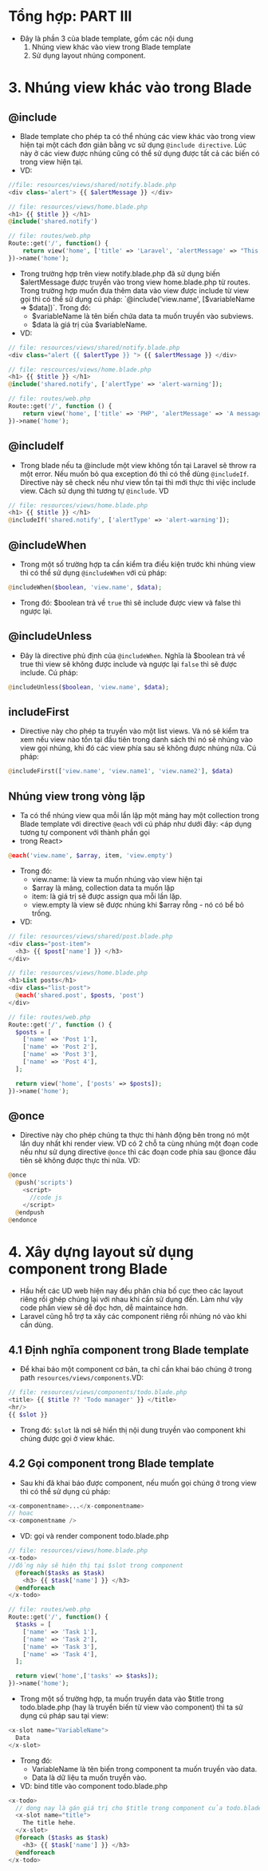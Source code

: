 # Tổng hợp: PART III

- Đây là phần 3 của blade template, gồm các nội dung
  1. Nhúng view khác vào view trong Blade template
  2. Sử dụng layout nhúng component.

# 3. Nhúng view khác vào trong Blade

## @include

- Blade template cho phép ta có thể nhúng các view khác vào trong view hiện tại một cách đơn giản bằng vc sử dụng `@include directive`. Lúc này ở các view được nhúng cũng có thể sử dụng được tất cả các biến có trong view hiện tại.
- VD:

```php
//file: resources/views/shared/notify.blade.php
<div class='alert'> {{ $alertMessage }} </div>

// file: resources/views/home.blade.php
<h1> {{ $title }} </h1>
@include('shared.notify')

// file: routes/web.php
Route::get('/', function() {
    return view('home', ['title' => 'Laravel', 'alertMessage' => "This is a message"]);
})->name('home');
```

- Trong trường hợp trên view notify.blade.php đã sử dụng biến $alertMessage được truyền vào trong view home.blade.php từ routes. Trong trường hợp muốn đưa thêm data vào view được include từ view gọi thì có thể sử dụng cú pháp: `@include('view.name', [$variableName => $data])`. Trong đó:
  - $variableName là tên biến chứa data ta muốn truyền vào subviews.
  - $data là giá trị của $variableName.
- VD:

```php
// file: resources/views/shared/notify.blade.php
<div class="alert {{ $alertType }} "> {{ $alertMessage }} </div>

// file: rescources/views/home.blade.php
<h1> {{ $title }} </h1>
@include('shared.notify', ['alertType' => 'alert-warning']);

// file: routes/web.php
Route::get('/', function () {
    return view('home', ['title' => 'PHP', 'alertMessage' => 'A message'])
})->name('home');
```

## @includeIf

- Trong blade nếu ta @include một view không tồn tại Laravel sẽ throw ra một error. Nếu muốn bỏ qua exception đó thì có thể dùng `@includeIf`. Directive này sẽ check nếu như view tồn tại thì mới thực thi việc include view. Cách sử dụng thì tương tự `@include`. VD

```php
// file: resources/views/home.blade.php
<h1> {{ $title }} </h1>
@includeIf('shared.notify', ['alertType' => 'alert-warning']);
```

## @includeWhen

- Trong một số trường hợp ta cần kiểm tra điều kiện trước khi nhúng view thì có thể sử dụng `@includeWhen` với cú pháp:

```php
@includeWhen($boolean, 'view.name', $data);
```

- Trong đó: $boolean trả về `true` thì sẽ include được view và false thì ngược lại.

## @includeUnless

- Đây là directive phủ định của `@includeWhen`. Nghĩa là $boolean trả về true thì view sẽ không được include và ngược lại `false` thì sẽ được include. Cú pháp:

```php
@includeUnless($boolean, 'view.name', $data);
```

## includeFirst

- Directive này cho phép ta truyền vào một list views. Và nó sẽ kiểm tra xem nếu view nào tồn tại đầu tiên trong danh sách thì nó sẽ nhúng vào view gọi nhúng, khi đó các view phía sau sẽ không được nhúng nữa. Cú pháp:

```php
@includeFirst(['view.name', 'view.name1', 'view.name2'], $data)
```

## Nhúng view trong vòng lặp

- Ta có thể nhúng view qua mỗi lần lặp một mảng hay một collection trong Blade template với directive `@each` với cú pháp như dưới đây: <áp dụng tương tự component với thành phần gọi <li> trong React>

```php
@each('view.name', $array, item, 'view.empty')
```

- Trong đó:
  - view.name: là view ta muốn nhúng vào view hiện tại
  - $array là mảng, collection data ta muốn lặp
  - item: là giá trị sẽ được assign qua mỗi lần lặp.
  - view.empty là view sẽ được nhúng khi $array rỗng - nó có bể bỏ trống.
- VD:

```php
// file: resources/views/shared/post.blade.php
<div class="post-item">
  <h3> {{ $post['name'] }} </h3>
</div>

// file: resources/views/home.blade.php
<h1>List posts</h1>
<div class="list-post">
  @each('shared.post', $posts, 'post')
</div>

// file: routes/web.php
Route::get('/', function () {
  $posts = [
    ['name' => 'Post 1'],
    ['name' => 'Post 2'],
    ['name' => 'Post 3'],
    ['name' => 'Post 4'],
  ];

  return view('home', ['posts' => $posts]);
})->name('home');
```

## @once

- Directive này cho phép chúng ta thực thi hành động bên trong nó một lần duy nhất khi render view. VD có 2 chỗ ta cùng nhúng một đoạn code nếu như sử dụng directive `@once` thì các đoạn code phía sau @once đầu tiên sẽ không được thực thi nữa. VD:

```php
@once
  @push('scripts')
    <script>
      //code js
    </script>
  @endpush
@endonce
```

# 4. Xây dựng layout sử dụng component trong Blade

- Hầu hết các UD web hiện nay đều phân chia bố cục theo các layout riêng rồi ghép chúng lại với nhau khi cần sử dụng đến. Làm như vậy code phần view sẽ dễ đọc hơn, dễ maintaince hơn.
- Laravel cũng hỗ trợ ta xây các component riêng rồi nhúng nó vào khi cần dùng.

## 4.1 Định nghĩa component trong Blade template

- Để khai báo một component cơ bản, ta chỉ cần khai báo chúng ở trong path `resources/views/components`.VD:

```php
// file: resources/views/components/todo.blade.php
<title> {{ $title ?? 'Todo manager' }} </title>
<hr/>
{{ $slot }}
```

- Trong đó: `$slot` là nơi sẽ hiển thị nội dung truyền vào component khi chúng được gọi ở view khác.

## 4.2 Gọi component trong Blade template

- Sau khi đã khai báo được component, nếu muốn gọi chúng ở trong view thì có thể sử dụng cú pháp:

```php
<x-componentname>...</x-componentname>
// hoac
<x-componentname />
```

- VD: gọi và render component todo.blade.php

```php
// file: resources/views/home.blade.php
<x-todo>
//đống này sẽ hiện thị tại $slot trong component
  @foreach($tasks as $task)
    <h3> {{ $task['name'] }} </h3>
  @endforeach
</x-todo>

// file: routes/web.php
Route::get('/', function() {
  $tasks = [
    ['name' => 'Task 1'],
    ['name' => 'Task 2'],
    ['name' => 'Task 3'],
    ['name' => 'Task 4'],
  ];

  return view('home',['tasks' => $tasks]);
})->name('home');
```

- Trong một số trường hợp, ta muốn truyền data vào $title trong todo.blade.php (hay là truyền biến từ view vào component) thì ta sử dụng cú pháp sau tại view:

```php
<x-slot name="VariableName">
  Data
</x-slot>
```

- Trong đó:
  - VariableName là tên biến trong component ta muốn truyền vào data.
  - Data là dữ liệu ta muốn truyền vào.
- VD: bind title vào component todo.blade.php

```php
<x-todo>
  // dong nay là gán giá trị cho $title trong component của todo.blade.php
  <x-slot name="title">
    The title hehe.
  </x-slot>
  @foreach ($tasks as $task)
    <h3> {{ $task['name'] }} </h3>
  @endforeach
</x-todo>
```
